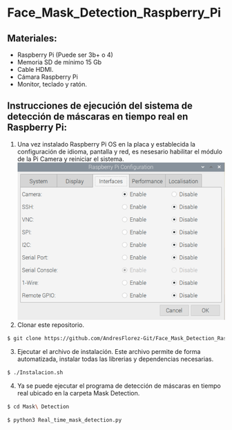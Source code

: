 # Face_Mask_Detection_Raspberry_Pi
## Materiales:
- Raspberry Pi (Puede ser 3b+ o 4)
- Memoria SD de mínimo 15 Gb
- Cable HDMI.
- Cámara Raspberry Pi
- Monitor, teclado y ratón.
## Instrucciones de ejecución del sistema de detección de máscaras en tiempo real en Raspberry Pi:
1. Una vez instalado Raspberry Pi OS en la placa y establecida la configuración de idioma, pantalla y red, es nesesario habilitar el módulo de la Pi Camera y reiniciar el sistema.
![imagen](https://github.com/AndresFlorez-Git/Face_Mask_Detection_Raspberry_Pi/blob/main/pic/1.png)
2. Clonar este repositorio.
```sh
$ git clone https://github.com/AndresFlorez-Git/Face_Mask_Detection_Raspberry_Pi
```

3. Ejecutar el archivo de instalación. Este archivo permite de forma automatizada, instalar todas las librerias y dependencias necesarias.
```sh
$ ./Instalacion.sh
```

4. Ya se puede ejecutar el programa de detección de máscaras en tiempo real ubicado en la carpeta Mask Detection.
```sh
$ cd Mask\ Detection
```
```sh
$ python3 Real_time_mask_detection.py
```
